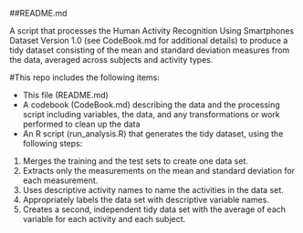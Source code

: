 ##README.md

A script that processes the Human Activity Recognition Using Smartphones Dataset Version 1.0 (see CodeBook.md for additional details) to produce a tidy dataset consisting of the mean and standard deviation measures from the data, averaged across subjects and activity types.

#This repo includes the following items:
- This file (README.md)
- A codebook (CodeBook.md) describing the data and the processing script including variables, the data, and any transformations or work performed to clean up the data
- An R script (run_analysis.R) that generates the tidy dataset, using the following steps:
1. Merges the training and the test sets to create one data set.
2. Extracts only the measurements on the mean and standard deviation for each measurement. 
3. Uses descriptive activity names to name the activities in the data set.
4. Appropriately labels the data set with descriptive variable names. 
5. Creates a second, independent tidy data set with the average of each variable for each activity and each subject. 
 